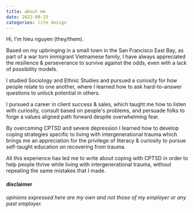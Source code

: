 ```yaml
---
title: about me
date: 2022-09-15
categories: life design
---
```


Hi, I'm hieu nguyen (they/them).

Based on my upbringing in a small town in the San Francisco East Bay, as part of a war torn immigrant Vietnamese family, I have always appreciated the resilience & perseverance to survive against the odds, even with a lack of possibility models.  
  
I studied Sociology and Ethnic Studies and pursued a curiosity for how people relate to one another, where I learned how to ask hard-to-answer questions to unlock potential in others.  
  
I pursued a career in client success & sales, which taught me how to listen with curiosity, consult based on people's problems, and persuade folks to forge a values aligned path forward despite overwhelming fear.  
  
By overcoming CPTSD and severe depression I learned how to develop coping strategies specific to living with intergenerational trauma which brings me an appreciation for the privilege of literacy & curiosity to pursue self-taught education on recovering from trauma.   
  
All this experience has led me to write about coping with CPTSD in order to help people thrive while living with intergenerational trauma, without repeating the same mistakes that I made.

#### disclaimer
*opinions expressed here are my own and not those of my employer or any past employer.*
